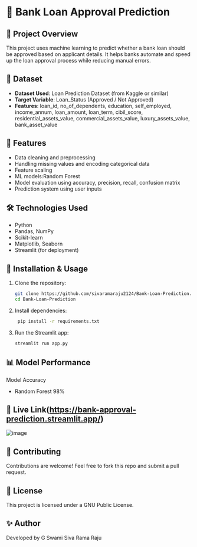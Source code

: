 # 🏦 Bank Loan Approval Prediction

## 📌 Project Overview
This project uses machine learning to predict whether a bank loan should be approved based on applicant details. It helps banks automate and speed up the loan approval process while reducing manual errors.

## 📂 Dataset
- **Dataset Used**: Loan Prediction Dataset (from Kaggle or similar)
- **Target Variable**: Loan_Status (Approved / Not Approved)
- **Features**: loan_id, no_of_dependents, education, self_employed, income_annum, loan_amount, loan_term, cibil_score, residential_assets_value, commercial_assets_value, luxury_assets_value, bank_asset_value

## 📜 Features
- Data cleaning and preprocessing
- Handling missing values and encoding categorical data
- Feature scaling
- ML models:Random Forest
- Model evaluation using accuracy, precision, recall, confusion matrix
- Prediction system using user inputs

## 🛠️ Technologies Used
- Python
- Pandas, NumPy
- Scikit-learn
- Matplotlib, Seaborn
- Streamlit (for deployment)

## 🚀 Installation & Usage
1. Clone the repository:
   ```bash
   git clone https://github.com/sivaramaraju2124/Bank-Loan-Prediction.git
   cd Bank-Loan-Prediction
2. Install dependencies:
   ```bash
    pip install -r requirements.txt
3. Run the Streamlit app:
   ```bash
   streamlit run app.py
   ```
## **📊 Model Performance**

Model	Accuracy
- Random Forest	98%

## **📸 Live Link**(https://bank-approval-prediction.streamlit.app/)
![image](https://github.com/user-attachments/assets/7c764c10-e6df-4c80-8ba1-f4b3a41a83fd)


## **🤝 Contributing**
Contributions are welcome! Feel free to fork this repo and submit a pull request.

## **📜 License**
This project is licensed under a GNU Public License.

## **✨ Author**
Developed by G Swami Siva Rama Raju
